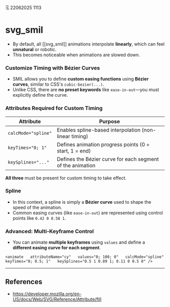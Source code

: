 🗓️ 22062025 1113

# svg_smil

- By default, all [[svg_smil]] animations interpolate **linearly**, which can feel **unnatural** or robotic.
- This becomes noticeable when animations are slowed down.

### Customize Timing with Bézier Curves

- SMIL allows you to define **custom easing functions** using **Bézier curves**, similar to CSS's `cubic-bezier(...)`.
- Unlike CSS, there are **no preset keywords** like `ease-in-out`—you must explicitly define the curve.

### Attributes Required for Custom Timing

| Attribute           | Purpose                                                    |
| ------------------- | ---------------------------------------------------------- |
| `calcMode="spline"` | Enables spline-based interpolation (non-linear timing)     |
| `keyTimes="0; 1"`   | Defines animation progress points (0 = start, 1 = end)     |
| `keySplines="..."`  | Defines the Bézier curve for each segment of the animation |

**All three** must be present for custom timing to take effect.

### Spline

- In this context, a spline is simply a **Bézier curve** used to shape the speed of the animation.
- Common easing curves (like `ease-in-out`) are represented using control points like `0.42 0 0.58 1`.

### Advanced: Multi-Keyframe Control

- You can animate **multiple keyframes** using `values` and define a **different easing curve for each segment**.

`<animate   attributeName="cy"   values="0; 100; 0"   calcMode="spline"   keyTimes="0; 0.5; 1"   keySplines="0.5 1 0.89 1; 0.11 0 0.5 0" />`

---

## References

- https://developer.mozilla.org/en-US/docs/Web/SVG/Reference/Attribute/fill
